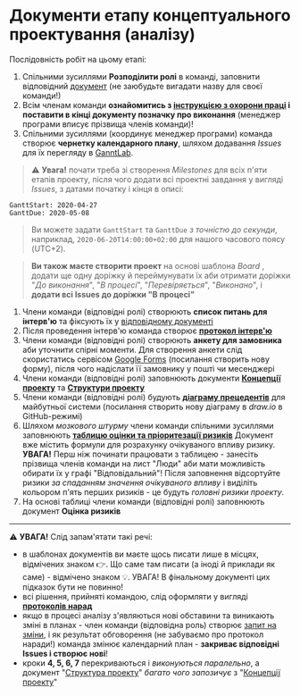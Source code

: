 # Документи етапу концептуального проектування (аналізу)

Послідовність робіт на цьому етапі:

1. Спільними зусиллями **Розподілити ролі** в команді, заповнити відповідний [документ](/docs/1.Envisioning/team.md) (не заюбудьте вигадати назву для своєї команди!)
2. Всім членам команди **ознайомитись з [інструкцією з охорони праці](/docs/1.Envisioning/other/safety.md) і поставити в кінці документу позначку про виконання** (менеджер програми вписує прізвища членів команди)!
3. Спільними зусиллями (координує менеджер програми) команда створює **чернетку календарного плану**, шляхом додавання *Issues* для їх перегляду в [GanntLab](https://app.ganttlab.com/).

>:warning: **Увага!** почати треба зі створення *Milestones* для всіх п'яти етапів проекту, після чого додати всі проектні завдання у вигляді *Issues*, з датами початку і кінця в описі:
```
GanttStart: 2020-04-27
GanttDue: 2020-05-08
```
>Ви можете задати `GanttStart` та `GanttDue` *з точністю до секунди*, наприклад, `2020-06-20T14:00:00+02:00` для нашого часового поясу (UTC+2).

>**Ви також маєте створити проект** на основі шаблона *Board* , додати ще одну доріжку й переймунувати їх аби отримати доріжки "*До виконання*", "*В процесі*", "*Перевіряється*", "*Виконано*", і **додати всі Issues до доріжки "В процесі"**

1. Члени команди (відповідні ролі) створюють **список питань для інтерв'ю** та фіксують їх у [відповідному документі](/docs/1.Envisioning/other/Список%20питань%20(інтерв'ю).md)
2. Після проведення інтерв'ю команда створює **[протокол інтерв'ю](/docs/1.Envisioning/other/Протокол%20інтерв'ю.md)**
3. Члени команди (відповідні ролі) створюють **анкету для замовника** аби уточнити спірні моменти. Для створення анкети слід скористатись сервісом [Google Forms](https://forms.new/) (посилання створить нову форму), після чого надіслати її замовнику у пошті чи месенджері
4. Члени команди (відповідні ролі) заповнюють документи **[Концепції проекту](/docs/1.Envisioning/%D0%9A%D0%BE%D0%BD%D1%86%D0%B5%D0%BF%D1%86%D1%96%D1%8F%20%D0%BF%D1%80%D0%BE%D0%B5%D0%BA%D1%82%D1%83.md)** та **[Cтруктури проекту](/docs/1.Envisioning/%D0%A1%D1%82%D1%80%D1%83%D0%BA%D1%82%D1%83%D1%80%D0%B0%20%D0%BF%D1%80%D0%BE%D0%B5%D0%BA%D1%82%D1%83.md)**
5. Члени команди (відповідні ролі) будують **[діаграму прецедентів](https://www.draw.io/?mode=github)** для майбутньої системи (посилання створить нову діаграму в *draw.io* в GitHub-режимі)
6.  Шляхом *мозкового штурму* члени команди спільними зусиллями заповнюють **[таблицю оцінки та пріоритезації ризиків](/docs/1.Envisioning/other/%D0%90%D0%BD%D0%B0%D0%BB%D1%96%D0%B7%20%D0%BF%D1%80%D0%BE%D0%B5%D0%BA%D1%82%D0%BD%D0%B8%D1%85%20%D1%80%D0%B8%D0%B7%D0%B8%D0%BA%D1%96%D0%B2.xlsx)** Документ вже містить формули для розрахунку очікуваного впливу ризику. <br>**УВАГА!** Перш ніж починати працювати з таблицею - занесіть прізвища членів команди на лист "Люди" аби мати можливість обирати їх у графі "Відповідальний"! Після заповнення відсортуйте ризики *за спаданням значення очікуваного впливу* і виділіть кольором п'ять перших ризиків - це будуть *головні ризики проекту*. 
7.  На основі таблиці члени команди (відповідні ролі) заповнюють документ **Оцінка ризиків**

---

:warning: **УВАГА!**
Слід запам'ятати такі речі:
* в шаблонах документів ви маєте щось писати лише в місцях, відмічених знаком :point_right:. Що саме там писати (а іноді й приклади як саме) - відмічено знаком :bulb:. УВАГА! В фінальному документі цих підказок бути не повинно!
* всі рішення, прийняті командою, слід оформляти у вигляді **[протоколів нарад](/docs/1.Envisioning/other/%D0%91%D0%BB%D0%B0%D0%BD%D0%BA%20%D0%BF%D1%80%D0%BE%D1%82%D0%BE%D0%BA%D0%BE%D0%BB%D1%83%20%D0%BD%D0%B0%D1%80%D0%B0%D0%B4%D0%B8.md)**  
* якщо в процесі аналізу з'являються нові обставини та виникають зміні в планах - член команди (відповідна роль) створює [запит на зміни](/docs/1.Envisioning/other/%D0%A4%D0%BE%D1%80%D0%BC%D0%B0%20%D0%B7%D0%B0%D0%BF%D0%B8%D1%82%D1%83%20%D0%BD%D0%B0%20%D0%B7%D0%BC%D1%96%D0%BD%D0%B8.md), і як результат обговорення (не забуваємо про протокол наради!) команда змінює календарний план - **закриває відповідні Issues і створює нові**!
* кроки **4, 5, 6, 7** перекриваються і *виконуються паралельно*, а документ "[Структура проекту](/docs/1.Envisioning/%D0%A1%D1%82%D1%80%D1%83%D0%BA%D1%82%D1%83%D1%80%D0%B0%20%D0%BF%D1%80%D0%BE%D0%B5%D0%BA%D1%82%D1%83.md)" *багато чого запозичує* з "[Концепції проекту](/docs/1.Envisioning/%D0%9A%D0%BE%D0%BD%D1%86%D0%B5%D0%BF%D1%86%D1%96%D1%8F%20%D0%BF%D1%80%D0%BE%D0%B5%D0%BA%D1%82%D1%83.md)"